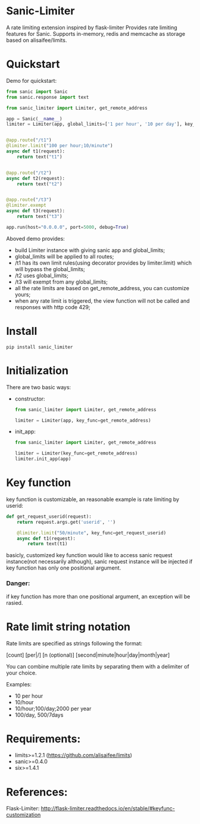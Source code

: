 # Sanic-Limiter
A rate limiting extension inspired by flask-limiter
Provides rate limiting features for Sanic. Supports  in-memory, redis and memcache as storage based on alisaifee/limits.

Quickstart
===========
Demo for quickstart:

```python
from sanic import Sanic
from sanic.response import text

from sanic_limiter import Limiter, get_remote_address

app = Sanic(__name__)
limiter = Limiter(app, global_limits=['1 per hour', '10 per day'], key_func=get_remote_address)


@app.route("/t1")
@limiter.limit("100 per hour;10/minute")
async def t1(request):
    return text("t1")


@app.route("/t2")
async def t2(request):
    return text("t2")


@app.route("/t3")
@limiter.exempt
async def t3(request):
    return text("t3")

app.run(host="0.0.0.0", port=5000, debug=True)
```

Aboved demo provides:

* build Limiter instance with giving sanic app and global_limits;
* global_limits will be applied to all routes;
* /t1 has its own limit rules(using decorator provides by limiter.limit) which will bypass the global_limits;
* /t2 uses global_limits;
* /t3 will exempt from any global_limits;
* all the rate limits are based on get_remote_address, you can customize yours;
* when any rate limit is triggered, the view function will not be called and responses with http code 429;

Install
==============
```console
pip install sanic_limiter
```


Initialization
===================

There are two basic ways:

* constructor:

	```python
	from sanic_limiter import Limiter, get_remote_address

	limiter = Limiter(app, key_func=get_remote_address)
	```

* init_app:

	```python
	from sanic_limiter import Limiter, get_remote_address

	limiter = Limiter(key_func=get_remote_address)
	limiter.init_app(app)
	```

Key function
=========================
key function is customizable, an reasonable example is rate limiting by userid:

```python
def get_request_userid(request):
	return request.args.get('userid', '')

    @limiter.limit("50/minute", key_func=get_request_userid)
    async def t1(request):
    	return text(t1)
```
basicly, customized key function would like to access sanic request instance(not necessarily although), sanic request instance will be injected if key function has only one positional argument.


### Danger:

if key function has more than one positional argument, an exception will be rasied.


Rate limit string notation
================================

Rate limits are specified as strings following the format:

[count] [per|/] [n (optional)] [second|minute|hour|day|month|year]

You can combine multiple rate limits by separating them with a delimiter of your choice.

Examples:

* 10 per hour
* 10/hour
* 10/hour;100/day;2000 per year
* 100/day, 500/7days

Requirements:
==============================
* limits>=1.2.1  (<https://github.com/alisaifee/limits>)
* sanic>=0.4.0
* six>=1.4.1

References:
=====================
Flask-Limiter: <http://flask-limiter.readthedocs.io/en/stable/#keyfunc-customization>
